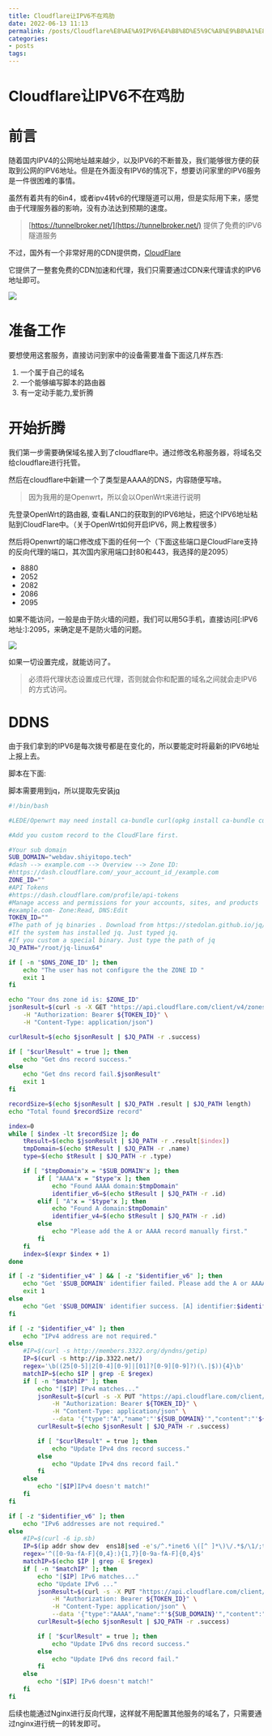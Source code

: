 ```yaml
---
title: Cloudflare让IPV6不在鸡肋
date: 2022-06-13 11:13
permalink: /posts/Cloudflare%E8%AE%A9IPV6%E4%B8%8D%E5%9C%A8%E9%B8%A1%E8%82%8B
categories:
- posts
tags: 
---
```

# Cloudflare让IPV6不在鸡肋

# 前言

随着国内IPV4的公网地址越来越少，以及IPV6的不断普及，我们能够很方便的获取到公网的IPV6地址。但是在外面没有IPV6的情况下，想要访问家里的IPV6服务是一件很困难的事情。

虽然有着共有的6in4，或者ipv4转v6的代理隧道可以用，但是实际用下来，感觉由于代理服务器的影响，没有办法达到预期的速度。

> [https://tunnelbroker.net/](https://tunnelbroker.net/) 提供了免费的IPV6隧道服务

不过，国外有一个非常好用的CDN提供商，[CloudFlare](https://www.cloudflare.com/zh-cn/)

它提供了一整套免费的CDN加速和代理，我们只需要通过CDN来代理请求的IPV6地址即可。

![](https://image.ztianzeng.com/uPic/20220613131516.png)

# 准备工作

要想使用这套服务，直接访问到家中的设备需要准备下面这几样东西:

1. 一个属于自己的域名
2. 一个能够编写脚本的路由器
3. 有一定动手能力,爱折腾

# 开始折腾

我们第一步需要确保域名接入到了cloudflare中。通过修改名称服务器，将域名交给cloudflare进行托管。

然后在cloudflare中新建一个了类型是AAAA的DNS，内容随便写啥。

> 因为我用的是Openwrt，所以会以OpenWrt来进行说明

先登录OpenWrt的路由器, 查看LAN口的获取到的IPV6地址，把这个IPV6地址粘贴到CloudFlare中。（关于OpenWrt如何开启IPV6，网上教程很多）

然后将Openwrt的端口修改成下面的任何一个（下面这些端口是CloudFlare支持的反向代理的端口，其次国内家用端口封80和443，我选择的是2095）

* 8880
* 2052
* 2082
* 2086
* 2095

如果不能访问，一般是由于防火墙的问题，我们可以用5G手机，直接访问[:IPV6地址:]:2095，来确定是不是防火墙的问题。

![](https://image.ztianzeng.com/uPic/20220630093151.png)

如果一切设置完成，就能访问了。

> 必须将代理状态设置成已代理，否则就会你和配置的域名之间就会走IPV6的方式访问。

# DDNS

由于我们拿到的IPV6是每次拨号都是在变化的，所以要能定时将最新的IPV6地址上报上去。

脚本在下面:

脚本需要用到jq，所以提取先安装[jq](https://stedolan.github.io/jq/download/)

```bash
#!/bin/bash

#LEDE/Openwrt may need install ca-bundle curl(opkg install ca-bundle curl)

#Add you custom record to the CloudFlare first.

#Your sub domain
SUB_DOMAIN="webdav.shiyitopo.tech"
#dash --> example.com --> Overview --> Zone ID:
#https://dash.cloudflare.com/_your_account_id_/example.com
ZONE_ID=""
#API Tokens
#https://dash.cloudflare.com/profile/api-tokens
#Manage access and permissions for your accounts, sites, and products
#example.com- Zone:Read, DNS:Edit
TOKEN_ID=""
#The path of jq binaries . Download from https://stedolan.github.io/jq/download/
#If the system has installed jq. Just typed jq.
#If you custom a special binary. Just type the path of jq
JQ_PATH="/root/jq-linux64"

if [ -n "$DNS_ZONE_ID" ]; then
    echo "The user has not configure the the ZONE ID "
    exit 1
fi

echo "Your dns zone id is: $ZONE_ID"
jsonResult=$(curl -s -X GET "https://api.cloudflare.com/client/v4/zones/${ZONE_ID}/dns_records" \
    -H "Authorization: Bearer ${TOKEN_ID}" \
    -H "Content-Type: application/json")

curlResult=$(echo $jsonResult | $JQ_PATH -r .success)

if [ "$curlResult" = true ]; then
    echo "Get dns record success."
else
    echo "Get dns record fail.$jsonResult"
    exit 1
fi

recordSize=$(echo $jsonResult | $JQ_PATH .result | $JQ_PATH length)
echo "Total found $recordSize record"

index=0
while [ $index -lt $recordSize ]; do
    tResult=$(echo $jsonResult | $JQ_PATH -r .result[$index])
    tmpDomain=$(echo $tResult | $JQ_PATH -r .name)
    type=$(echo $tResult | $JQ_PATH -r .type)

    if [ "$tmpDomain"x = "$SUB_DOMAIN"x ]; then
        if [ "AAAA"x = "$type"x ]; then
            echo "Found AAAA domain:$tmpDomain"
            identifier_v6=$(echo $tResult | $JQ_PATH -r .id)
        elif [ "A"x = "$type"x ]; then
            echo "Found A domain:$tmpDomain"
            identifier_v4=$(echo $tResult | $JQ_PATH -r .id)
        else
            echo "Please add the A or AAAA record manually first."
        fi
    fi
    index=$(expr $index + 1)
done

if [ -z "$identifier_v4" ] && [ -z "$identifier_v6" ]; then
    echo "Get '$SUB_DOMAIN' identifier failed. Please add the A or AAAA record manually first."
    exit 1
else
    echo "Get '$SUB_DOMAIN' identifier success. [A] identifier:$identifier_v4 [AAAA] identifier:$identifier_v6"
fi

if [ -z "$identifier_v4" ]; then
    echo "IPv4 address are not required."
else
    #IP=$(curl -s http://members.3322.org/dyndns/getip)
    IP=$(curl -s http://ip.3322.net/)
    regex='\b((25[0-5]|2[0-4][0-9]|[01]?[0-9][0-9]?)(\.|$)){4}\b'
    matchIP=$(echo $IP | grep -E $regex)
    if [ -n "$matchIP" ]; then
        echo "[$IP] IPv4 matches..."
        jsonResult=$(curl -s -X PUT "https://api.cloudflare.com/client/v4/zones/${ZONE_ID}/dns_records/${identifier_v4}" \
            -H "Authorization: Bearer ${TOKEN_ID}" \
            -H "Content-Type: application/json" \
            --data '{"type":"A","name":"'${SUB_DOMAIN}'","content":"'${IP}'","ttl":1,"proxied":false}')
        curlResult=$(echo $jsonResult | $JQ_PATH -r .success)

        if [ "$curlResult" = true ]; then
            echo "Update IPv4 dns record success."
        else
            echo "Update IPv4 dns record fail."
        fi
    else
        echo "[$IP]IPv4 doesn't match!"
    fi
fi

if [ -z "$identifier_v6" ]; then
    echo "IPv6 addresses are not required."
else
    #IP=$(curl -6 ip.sb)
    IP=$(ip addr show dev  ens18|sed -e's/^.*inet6 \([^ ]*\)\/.*$/\1/;t;d'|grep 2409|head -1)
    regex='^([0-9a-fA-F]{0,4}:){1,7}[0-9a-fA-F]{0,4}$'
    matchIP=$(echo $IP | grep -E $regex)
    if [ -n "$matchIP" ]; then
        echo "[$IP] IPv6 matches..."
        echo "Update IPv6 ..."
        jsonResult=$(curl -s -X PUT "https://api.cloudflare.com/client/v4/zones/${ZONE_ID}/dns_records/${identifier_v6}" \
            -H "Authorization: Bearer ${TOKEN_ID}" \
            -H "Content-Type: application/json" \
            --data '{"type":"AAAA","name":"'${SUB_DOMAIN}'","content":"'${IP}'","ttl":1,"proxied":true}')
        curlResult=$(echo $jsonResult | $JQ_PATH -r .success)

        if [ "$curlResult" = true ]; then
            echo "Update IPv6 dns record success."
        else
            echo "Update IPv6 dns record fail."
        fi
    else
        echo "[$IP] IPv6 doesn't match!"
    fi
fi
```

后续也能通过Nginx进行反向代理，这样就不用配置其他服务的域名了，只需要通过nginx进行统一的转发即可。
